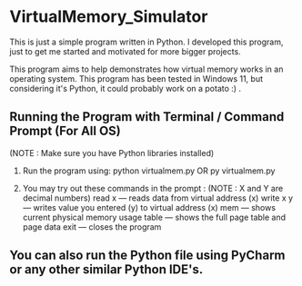 # VirtualMemory_Simulator
This is just a simple program written in Python. I developed this program, just to get me started and motivated for more bigger projects.

This program aims to help demonstrates how virtual memory works in an operating system. This program has been tested in Windows 11, but considering it's Python, it could probably work on a potato :) .

## Running the Program with Terminal / Command Prompt (For All OS)
(NOTE : Make sure you have Python libraries installed)
1. Run the program using:
   python virtualmem.py
   OR
   py virtualmem.py

3. You may try out these commands in the prompt :
(NOTE : X and Y are decimal numbers)
  read x — reads data from virtual address (x)
  write x y — writes value you entered (y) to virtual address (x)
  mem — shows current physical memory usage
  table — shows the full page table and page data
  exit — closes the program

## You can also run the Python file using PyCharm or any other similar Python IDE's.
